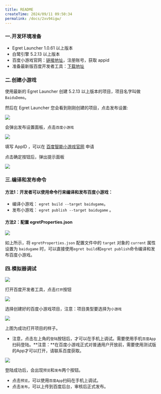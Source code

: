 ```yaml
---
title: README
createTime: 2024/09/11 09:50:34
permalink: /docs/2xv94igw/
---
```

### 一.开发环境准备

* Egret Launcher 1.0.61 以上版本
* 白鹭引擎 5.2.13 以上版本
* 百度小游戏官网：[链接地址](https://smartprogram.baidu.com/docs/introduction/register/)，注册账号，获取 appid
* 准备最新版百度开发者工具：[下载地址](https://smartprogram.baidu.com/docs/game/tutorials/howto/dev/)


### 二.创建小游戏

使用最新的 Egret Launcher 创建 5.2.13 以上版本的项目，项目名字叫做 `BaiduDemo`。

然后在 Egret Launcher 您会看到刚刚创建的项目，点击发布设置:

![](p1.png)

会弹出发布设置面板，点击`百度小游戏`

![](p2.png)

填写 AppID ，可以在 [百度智能小游戏官网](https://smartprogram.baidu.com/mappconsole/main/login) 申请

点击确定按钮后，弹出提示面板

![](p3.png)

### 三.编译和发布命令

#### 方法1：开发者可以使用命令行来编译和发布百度小游戏：
	
  * 编译小游戏： ```egret build --target baidugame```。
  * 发布小游戏： ```egret publish --target baidugame``` 。

#### 方法2：配置 egretProperties.json

![](p4.png)

如上所示，将 `egretProperties.json` 配置文件中的 `target` 对象的 `current` 属性设置为 `baidugame` 时，可以直接使用```egret build```和```egret publish```命令编译和发布百度小游戏。

### 四.模拟器调试
![](p5.png)

打开百度开发者工具，点击`打开`按钮

![](p6.png)

选择创建好的百度小游戏项目，注意：项目类型要选择为`小游戏`

![](p7.png)

上图为成功打开项目的样子。

* 注意，点击左上角的`登陆`按钮后，才可以在手机上调试。需要使用手机`百度App`扫码登陆。**注意：**在百度小游戏正式对普通用户开放前，需要使用测试版的App才可以打开，请联系百度获取。

![](p8.png)

登陆成功后，会出现`预览`和`发布`两个按钮。

* 点击`预览`，可以使用`百度App`扫码在手机上调试。
* 点击`发布`，可以上传到百度后台，审核后正式发布。

